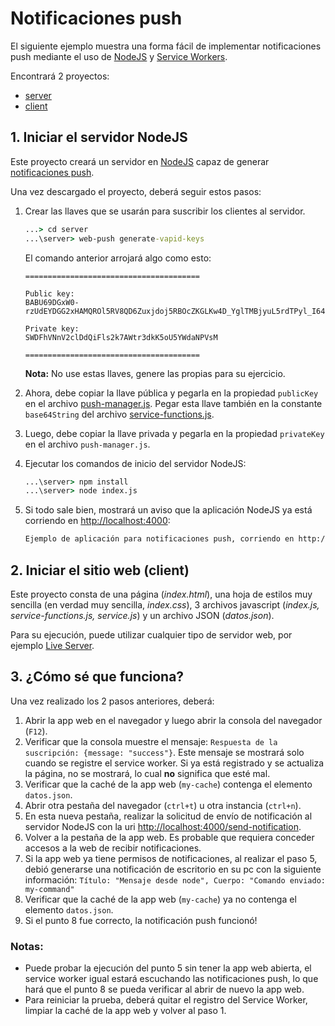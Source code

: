 # Notificaciones push

El siguiente ejemplo muestra una forma fácil de implementar notificaciones push mediante el uso de [NodeJS](https://nodejs.org/es/) y [Service Workers](https://developer.mozilla.org/es/docs/Web/API/Service_Worker_API).

Encontrará 2 proyectos:
+ [server](server)
+ [client](client)

## 1. Iniciar el servidor NodeJS

Este proyecto creará un servidor en [NodeJS](https://nodejs.org/es/) capaz de generar [notificaciones push](https://es.wikipedia.org/wiki/Tecnolog%C3%ADa_push).

Una vez descargado el proyecto, deberá seguir estos pasos:

1. Crear las llaves que se usarán para suscribir los clientes al servidor.

    ```cmd
    ...> cd server
    ...\server> web-push generate-vapid-keys
    ```
    El comando anterior arrojará algo como esto:

    ```text
    =======================================

    Public key: 
    BABU69DGxW0-rzUdEYDGG2xHAMQROl5RV8QD6Zuxjdoj5RBOcZKGLKw4D_YglTMBjyuL5rdTPyl_I64rnKKuKkc

    Private key:
    SWDFhVNnV2clDdQiFls2k7AWtr3dkK5oU5YWdaNPVsM

    =======================================
    ```
    **Nota:** No use estas llaves, genere las propias para su ejercicio.

2. Ahora, debe copiar la llave pública y pegarla en la propiedad `publicKey` en el archivo [push-manager.js](server/push-manager.js). Pegar esta llave también en la constante `base64String` del archivo [service-functions.js](client/service-functions.js).

3. Luego, debe copiar la llave privada y pegarla en la propiedad `privateKey` en el archivo `push-manager.js`.

4. Ejecutar los comandos de inicio del servidor NodeJS:

    ```cmd
    ...\server> npm install
    ...\server> node index.js
    ```

5. Si todo sale bien, mostrará un aviso que la aplicación NodeJS ya está corriendo en [http://localhost:4000](http://localhost:4000):

    ```cmd
    Ejemplo de aplicación para notificaciones push, corriendo en http://localhost:4000
    ```

## 2. Iniciar el sitio web (client)

Este proyecto consta de una página (*index.html*), una hoja de estilos muy sencilla (en verdad muy sencilla, *index.css*), 3 archivos javascript (*index.js, service-functions.js, service.js*) y un archivo JSON (*datos.json*).

Para su ejecución, puede utilizar cualquier tipo de servidor web, por ejemplo [Live Server](https://marketplace.visualstudio.com/items?itemName=ritwickdey.LiveServer).

## 3. ¿Cómo sé que funciona?

Una vez realizado los 2 pasos anteriores, deberá:

1. Abrir la app web en el navegador y luego abrir la consola del navegador (`F12`).
2. Verificar que la consola muestre el mensaje: `Respuesta de la suscripción: {message: "success"}`. Este mensaje se mostrará solo cuando se registre el service worker. Si ya está registrado y se actualiza la página, no se mostrará, lo cual **no** significa que esté mal.
3. Verificar que la caché de la app web (`my-cache`) contenga el elemento `datos.json`.
4. Abrir otra pestaña del navegador (`ctrl+t`) u otra instancia (`ctrl+n`).
5. En esta nueva pestaña, realizar la solicitud de envío de notificación al servidor NodeJS con la uri [http://localhost:4000/send-notification](http://localhost:4000/send-notification).
6. Volver a la pestaña de la app web. Es probable que requiera conceder accesos a la web de recibir notificaciones.
7. Si la app web ya tiene permisos de notificaciones, al realizar el paso 5, debió generarse una notificación de escritorio en su pc con la siguiente información: `Título: "Mensaje desde node", Cuerpo: "Comando enviado: my-command"`
8. Verificar que la caché de la app web (`my-cache`) ya no contenga el elemento `datos.json`.
9. Si el punto 8 fue correcto, la notificación push funcionó!

### Notas:

- Puede probar la ejecución del punto 5 sin tener la app web abierta, el service worker igual estará escuchando las notificaciones push, lo que hará que el punto 8 se pueda verificar al abrir de nuevo la app web.
- Para reiniciar la prueba, deberá quitar el registro del Service Worker, limpiar la caché de la app web y volver al paso 1.
